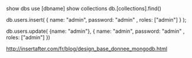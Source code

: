 show dbs
use [dbname]
show collections
db.[collections].find()


db.users.insert( { name: "admin", password: "admin" , roles: ["admin"] } );

db.users.update( {name: "admin"}, { name: "admin", password: "admin" , roles: ["admin"] })


http://insertafter.com/fr/blog/design_base_donnee_mongodb.html